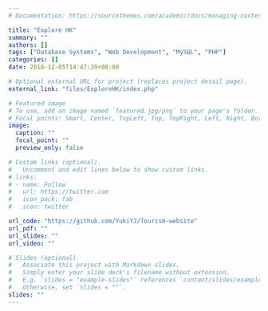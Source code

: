 ```yaml
---
# Documentation: https://sourcethemes.com/academic/docs/managing-content/

title: "Explore HK"
summary: ""
authors: []
tags: ["Database Systems", "Web Development", "MySQL", "PHP"]
categories: []
date: 2018-12-05T14:47:39+08:00

# Optional external URL for project (replaces project detail page).
external_link: "files/ExploreHK/index.php"

# Featured image
# To use, add an image named `featured.jpg/png` to your page's folder.
# Focal points: Smart, Center, TopLeft, Top, TopRight, Left, Right, BottomLeft, Bottom, BottomRight.
image:
  caption: ""
  focal_point: ""
  preview_only: false

# Custom links (optional).
#   Uncomment and edit lines below to show custom links.
# links:
# - name: Follow
#   url: https://twitter.com
#   icon_pack: fab
#   icon: twitter

url_code: "https://github.com/YukiYJ/Tourism-website"
url_pdf: ""
url_slides: ""
url_video: ""

# Slides (optional).
#   Associate this project with Markdown slides.
#   Simply enter your slide deck's filename without extension.
#   E.g. `slides = "example-slides"` references `content/slides/example-slides.md`.
#   Otherwise, set `slides = ""`.
slides: ""
---
```

